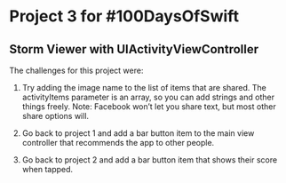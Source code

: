 # Project 3 for #100DaysOfSwift

## Storm Viewer with UIActivityViewController

The challenges for this project were:

1. Try adding the image name to the list of items that are shared. The activityItems parameter is an array, so you can add strings and other things freely. Note: Facebook won’t let you share text, but most other share options will.

2. Go back to project 1 and add a bar button item to the main view controller that recommends the app to other people.

3. Go back to project 2 and add a bar button item that shows their score when tapped.
